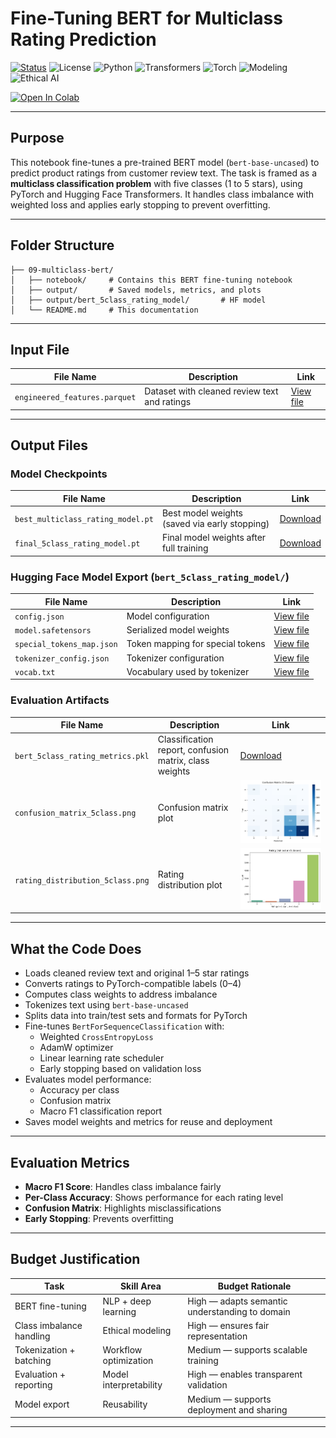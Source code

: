 #  Fine-Tuning BERT for Multiclass Rating Prediction

[![Status](https://img.shields.io/badge/status-active-brightgreen)](https://github.com/cwattsnogueira/rating-predictor-spam-detection-review-summarizer)
![License](https://img.shields.io/badge/license-MIT-blue)
![Python](https://img.shields.io/badge/python-3.10%2B-yellow)
![Transformers](https://img.shields.io/badge/transformers-BERT%20base-lightblue)
![Torch](https://img.shields.io/badge/torch-GPU%20%7C%20Fine--Tuning-red)
![Modeling](https://img.shields.io/badge/modeling-multiclass--classification-purple)
![Ethical AI](https://img.shields.io/badge/ethics-class--imbalance--aware-green)

<a href="https://colab.research.google.com/github/cwattsnogueira/rating-predictor-spam-detection-review-summarizer/blob/main/bert_5class_rating_model.ipynb" target="_parent">
  <img src="https://colab.research.google.com/assets/colab-badge.svg" alt="Open In Colab"/>
</a>

---

##  Purpose

This notebook fine-tunes a pre-trained BERT model (`bert-base-uncased`) to predict product ratings from customer review text. The task is framed as a **multiclass classification problem** with five classes (1 to 5 stars), using PyTorch and Hugging Face Transformers. It handles class imbalance with weighted loss and applies early stopping to prevent overfitting.

---

##  Folder Structure

```
├── 09-multiclass-bert/
│   ├── notebook/     # Contains this BERT fine-tuning notebook
│   ├── output/       # Saved models, metrics, and plots
│   ├── output/bert_5class_rating_model/       # HF model
│   └── README.md     # This documentation
```

---

##  Input File

| File Name                      | Description                                 | Link |
|-------------------------------|---------------------------------------------|------|
| `engineered_features.parquet` | Dataset with cleaned review text and ratings | [View file](./05-feature-engineering/output/engineered_features.parquet) |

---

##  Output Files

###  Model Checkpoints

| File Name                          | Description                                 | Link |
|-----------------------------------|---------------------------------------------|------|
| `best_multiclass_rating_model.pt` | Best model weights (saved via early stopping) | [Download](./output/best_multiclass_rating_model.pt) |
| `final_5class_rating_model.pt`    | Final model weights after full training     | [Download](./output/final_5class_rating_model.pt) |

###  Hugging Face Model Export (`bert_5class_rating_model/`)

| File Name                  | Description                                 | Link |
|---------------------------|---------------------------------------------|------|
| `config.json`             | Model configuration                         | [View file](./output/bert_5class_rating_model/config.json) |
| `model.safetensors`       | Serialized model weights                    | [View file](./output/bert_5class_rating_model/model.safetensors) |
| `special_tokens_map.json` | Token mapping for special tokens            | [View file](./output/bert_5class_rating_model/special_tokens_map.json) |
| `tokenizer_config.json`   | Tokenizer configuration                     | [View file](./output/bert_5class_rating_model/tokenizer_config.json) |
| `vocab.txt`               | Vocabulary used by tokenizer                | [View file](./output/bert_5class_rating_model/vocab.txt) |

###  Evaluation Artifacts

| File Name                          | Description                                 | Link |
|-----------------------------------|---------------------------------------------|------|
| `bert_5class_rating_metrics.pkl`  | Classification report, confusion matrix, class weights | [Download](./output/bert_5class_rating_metrics.pkl) |
| `confusion_matrix_5class.png`     | Confusion matrix plot                       | ![Confusion Matrix](./output/confusion_matrix_5class.png) |
| `rating_distribution_5class.png`  | Rating distribution plot                    | ![Rating Distribution](./output/rating_distribution_5class.png) |

---

##  What the Code Does

- Loads cleaned review text and original 1–5 star ratings
- Converts ratings to PyTorch-compatible labels (0–4)
- Computes class weights to address imbalance
- Tokenizes text using `bert-base-uncased`
- Splits data into train/test sets and formats for PyTorch
- Fine-tunes `BertForSequenceClassification` with:
  - Weighted `CrossEntropyLoss`
  - AdamW optimizer
  - Linear learning rate scheduler
  - Early stopping based on validation loss
- Evaluates model performance:
  - Accuracy per class
  - Confusion matrix
  - Macro F1 classification report
- Saves model weights and metrics for reuse and deployment

---

##  Evaluation Metrics

- **Macro F1 Score**: Handles class imbalance fairly
- **Per-Class Accuracy**: Shows performance for each rating level
- **Confusion Matrix**: Highlights misclassifications
- **Early Stopping**: Prevents overfitting

---

##  Budget Justification

| Task                              | Skill Area               | Budget Rationale |
|-----------------------------------|--------------------------|------------------|
| BERT fine-tuning                  | NLP + deep learning      | High — adapts semantic understanding to domain |
| Class imbalance handling          | Ethical modeling         | High — ensures fair representation |
| Tokenization + batching           | Workflow optimization    | Medium — supports scalable training |
| Evaluation + reporting            | Model interpretability   | High — enables transparent validation |
| Model export                      | Reusability              | Medium — supports deployment and sharing |

---

